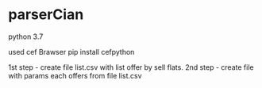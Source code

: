 # parserCian

python 3.7

used cef Brawser
   pip install cefpython

1st step - create file list.csv with list offer by sell flats.
2nd step - create file with params each offers from file list.csv 

